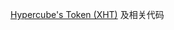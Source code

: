 [Hypercube's Token (XHT)](https://etherscan.io/token/0xa0ddaa9779a3f237095338b6546aabaad7abeaee) 及相关代码
